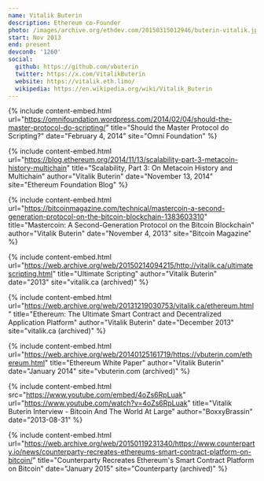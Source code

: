 ```yaml
---
name: Vitalik Buterin
description: Ethereum co-Founder
photo: /images/archive.org/ethdev.com/20150315012946/buterin-vitalik.jpg
start: Nov 2013
end: present
devcon0: '1260'
social:
  github: https://github.com/vbuterin
  twitter: https://x.com/VitalikButerin
  website: https://vitalik.eth.limo/
  wikipedia: https://en.wikipedia.org/wiki/Vitalik_Buterin
---
```


{% include content-embed.html
  url="https://omnifoundation.wordpress.com/2014/02/04/should-the-master-protocol-do-scripting/"
  title="Should the Master Protocol do Scripting?"
  date="February 4, 2014"
  site="Omni Foundation"
%}

{% include content-embed.html
  url="https://blog.ethereum.org/2014/11/13/scalability-part-3-metacoin-history-multichain"
  title="Scalability, Part 3: On Metacoin History and Multichain"
  author="Vitalik Buterin"
  date="November 13, 2014"
  site="Ethereum Foundation Blog"
%}

{% include content-embed.html
  url="https://bitcoinmagazine.com/technical/mastercoin-a-second-generation-protocol-on-the-bitcoin-blockchain-1383603310"
  title="Mastercoin: A Second-Generation Protocol on the Bitcoin Blockchain"
  author="Vitalik Buterin"
  date="November 4, 2013"
  site="Bitcoin Magazine"
%}

{% include content-embed.html
  url="https://web.archive.org/web/20150214094215/http://vitalik.ca/ultimatescripting.html"
  title="Ultimate Scripting"
  author="Vitalik Buterin"
  date="2013"
  site="vitalik.ca (archived)"
%}

{% include content-embed.html
  url="https://web.archive.org/web/20131219030753/vitalik.ca/ethereum.html"
  title="Ethereum: The Ultimate Smart Contract and Decentralized Application Platform"
  author="Vitalik Buterin"
  date="December 2013"
  site="vitalik.ca (archived)"
%}

{% include content-embed.html
  url="https://web.archive.org/web/20140125161719/https://vbuterin.com/ethereum.html"
  title="Ethereum White Paper"
  author="Vitalik Buterin"
  date="January 2014"
  site="vbuterin.com (archived)"
%}

{% include content-embed.html
  src="https://www.youtube.com/embed/4oZs6RpLuak"
  url="https://www.youtube.com/watch?v=4oZs6RpLuak"
  title="Vitalik Buterin Interview - Bitcoin And The World At Large"
  author="BoxxyBrassin"
  date="2013-08-31"
%}

{% include content-embed.html
  url="https://web.archive.org/web/20150119231340/https://www.counterparty.io/news/counterparty-recreates-ethereums-smart-contract-platform-on-bitcoin/"
  title="Counterparty Recreates Ethereum's Smart Contract Platform on Bitcoin"
  date="January 2015"
  site="Counterparty (archived)"
%}
